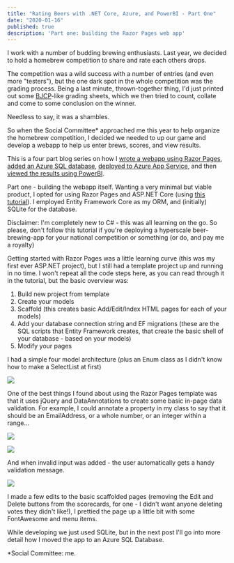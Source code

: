 ```yaml
---
title: "Rating Beers with .NET Core, Azure, and PowerBI - Part One"
date: "2020-01-16"
published: true
description: 'Part one: building the Razor Pages web app'
---
```


I work with a number of budding brewing enthusiasts. Last year, we decided to hold a homebrew competition to share and rate each others drops.

The competition was a wild success with a number of entries (and even more "testers"), but the one dark spot in the whole competition was the grading process. Being a last minute, thrown-together thing, I'd just printed out some [BJCP](https://www.bjcp.org)\-like grading sheets, which we then tried to count, collate and come to some conclusion on the winner.

Needless to say, it was a shambles.

So when the Social Committee\* approached me this year to help organize the homebrew competition, I decided we needed to up our game and develop a webapp to help us enter brews, scores, and view results.

This is a four part blog series on how I [wrote a webapp using Razor Pages](/rating-beers-with-net-core-azure-and-powerbi-part-one/), [added an Azure SQL database](/rating-beers-with-net-core-azure-and-powerbi-part-two/), [deployed to Azure App Service](/rating-beers-with-net-core-azure-and-powerbi-part-three/), and then [viewed the results using PowerBI](/rating-beers-with-net-core-azure-and-powerbi-part-four/).

Part one - building the webapp itself. Wanting a very minimal but viable product, I opted for using Razor Pages and ASP.NET Core (using [this tutorial](https://docs.microsoft.com/en-us/aspnet/core/tutorials/razor-pages/razor-pages-start?view=aspnetcore-3.1&tabs=visual-studio)). I employed Entity Framework Core as my ORM, and (initially) SQLite for the database.

Disclaimer: I'm completely new to C# - this was all learning on the go. So please, don't follow this tutorial if you're deploying a hyperscale beer-brewing-app for your national competition or something (or do, and pay me a royalty)

Getting started with Razor Pages was a little learning curve (this was my first ever ASP.NET project), but I still had a template project up and running in no time. I won't repeat all the code steps here, as you can read through it in the tutorial, but the basic overview was:

1. Build new project from template
2. Create your models
3. Scaffold (this creates basic Add/Edit/Index HTML pages for each of your models)
4. Add your database connection string and EF migrations (these are the SQL scripts that Entity Framework creates, that create the basic shell of your database - based on your models)
5. Modify your pages

I had a simple four model architecture (plus an Enum class as I didn't know how to make a SelectList at first)

![](/images/2020/01/image-9.png?w=166)

One of the best things I found about using the Razor Pages template was that it uses jQuery and DataAnnotations to create some basic in-page data validation. For example, I could annotate a property in my class to say that it should be an EmailAddress, or a whole number, or an integer within a range...

![](/images/2020/01/image-10.png?w=351)

![](/images/2020/01/image-11.png?w=331)

And when invalid input was added - the user automatically gets a handy validation message.

![](/images/2020/01/image-12.png?w=438)

I made a few edits to the basic scaffolded pages (removing the Edit and Delete buttons from the scorecards, for one - I didn't want anyone deleting votes they didn't like!), I prettied the page up a little bit with some FontAwesome and menu items.

While developing we just used SQLite, but in the next post I'll go into more detail how I moved the app to an Azure SQL Database.

\*Social Committee: me.
